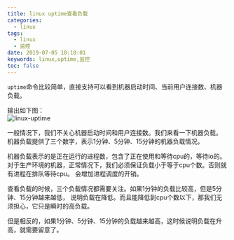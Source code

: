 ```yaml
---
title: linux uptime查看负载
categories:
  - linux
tags:
  - linux
  - 监控
date: 2019-07-05 10:10:01
keywords: linux,uptime,监控
toc: false
---
```



`uptime`命令比较简单，直接支持可以看到机器启动时间、当前用户连接数、机器负载。
<!-- more -->

输出如下图：  
![linux-uptime](https://tenfy.cn/picture/linux-uptime.png)

一般情况下，我们不关心机器启动时间和用户连接数。我们来看一下机器负载。
机器负载提供了三个数字，表示1分钟、5分钟、15分钟的机器负载情况。

机器负载表示的是正在运行的进程数，包含了正在使用和等待cpu的，等待io的。
对于生产环境的机器，正常情况下，我们必须保证负载小于等于cpu个数。否则就有进程在排队等待cpu。
会增加进程调度的开销。

查看负载的时候，三个负载情况都需要关注。如果1分钟的负载比较高，但是5分钟、15分钟越来越低，
说明负载在降低。而且能降低到cpu个数以下，那我们无须担心，它只是瞬时的高负载。

但是相反的，如果1分钟、5分钟、15分钟的负载越来越高，这时候说明负载在升高，就需要留意了。
